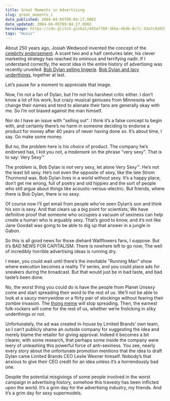 ```yaml
---
title: Great Moments in Advertising
slug: great_moments_i
date_published: 2004-04-05T09:04:27.000Z
date_updated: 2004-04-05T09:04:27.000Z
heroimage: https://cdn.glitch.global/d45aff89-36ba-46db-8c7c-3da7c8a93931/Dylan.jpg?v=1679884419089
tags: "music"
---
```


About 250 years ago, Josiah Wedwood invented the concept of the [celebrity endorsement](http://www.forbes.com/2004/03/15/cx_dd_mibp_0315wedgwood.html). A scant two and a half centuries later, his clever marketing strategy has reached its ominous and terrifying nadir. If I understand correctly, the worst idea in the entire history of advertising was recently unveiled: [Bob Dylan selling lingerie](http://sfgate.com/cgi-bin/article.cgi?file=/c/a/2004/04/03/MNGRI608A81.DTL). [Bob Dylan and lacy underthings](http://advertising.wsj.com/marketing_stories/J20040402000138.htm), together at last.

Let’s pause for a moment to appreciate that image.

Now, I’m not a fan of Dylan, but I’m not his harshest critic either. I don’t know a lot of his work, but crazy musical geniuses from Minnesota who change their names and tend to alienate their fans are generally okay with me. So I’m not biased against the man himself.

Nor do I have an issue with "selling out". I think it’s a false concept to begin with, and certainly there’s no harm in someone deciding to endorse a product for money after 40 years of never having done so. It’s about time, I say. Go make some money.

But no, the problem here is his *choice* of product. The company he’s endorsed has, I kid you not, a *trademark* on the phrase "very sexy". That is to say: Very Sexy™

The problem is, Bob Dylan is *not* very sexy, let alone Very Sexy™. He’s not the least bit sexy. He’s not even the opposite of sexy, like the late Strom Thurmond was. Bob Dylan lives in a world without sexy. It’s a happy place, don’t get me wrong, full of poetry and old hippies and the sort of people who still argue about things like acoustic-versus-electric. But friends, where there is Bob Dylan, there is no sexy.

Of course now I’ll get email from people who’ve seen Dylan’s son and think his son is sexy. And that clears up a big point for scientists; We have definitive proof that someone who occupies a vacuum of sexiness can help create a human who is arguably sexy. That’s good to know, and it’s not like Jane Goodall was going to be able to dig up that answer in a jungle in Gabon.

So this is all good news for those diehard Wallflowers fans, I suppose. But it’s BAD NEWS FOR CAPITALISM. There is nowhere left to go now; The well of incredibly horrible advertising ideas is running dry.

I mean, you could wait until there’s the inevitable "Running Man" show where execution becomes a reality TV series, and you could place ads for sneakers during the broadcast. But that would just be in bad taste, and bad taste’s been done.

No, the worst thing you could do is have the people from Planet Unsexy come and start spreading their word to the rest of us. We’ll not be able to look at a saucy merrywidow or a flirty pair of stockings without fearing their zombie invasion. The [thong meme](http://www.dashes.com/anil/2003/09/24/emptying_my_hea) will stop spreading. Then, the earnest folk-rockers will come for the rest of us, whether we’re frolicking in sliky underthings or not.

Unfortunately, the ad was created in-house by Limited Brands’ own team, so I can’t publicly shame an outside company for suggesting the idea and merely blame the retailer for giving approval. Indeed it becomes a bit clearer, with some research, that perhaps some inside the company were leery of unleashing this powerful force of anti-sexiness. You see, nearly every story about the unfortunate promotion mentions that the idea to draft Dylan came Limited Brands CEO Leslie Wexner himself. Nobody’s that anxious to give their CEO credit for an idea unless it’s a horrendously bad one.

Despite the potential misgivings of some people involved in the worst campaign in advertising history, somehow this travesty has been inflicted upon the world. It’s a grim day for the advertising industry, my friends. And it’s a grim day for sexy supermodels.
